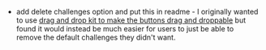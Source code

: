 - add delete challenges option and put this in readme - I originally wanted to use [drag and drop kit to make the buttons drag and droppable](https://docs.dndkit.com/presets/sortable) but found it would instead be much easier for users to just be able to remove the default challenges they didn't want.
